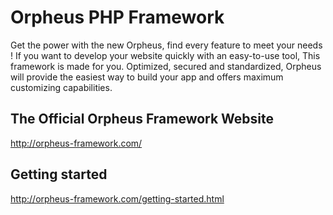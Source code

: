 # Orpheus PHP Framework

Get the power with the new Orpheus, find every feature to meet your needs ! If you want to develop your website quickly with an easy-to-use tool, This framework is made for you. Optimized, secured and standardized, Orpheus will provide the easiest way to build your app and offers maximum customizing capabilities.

## The Official Orpheus Framework Website
http://orpheus-framework.com/

## Getting started
http://orpheus-framework.com/getting-started.html
